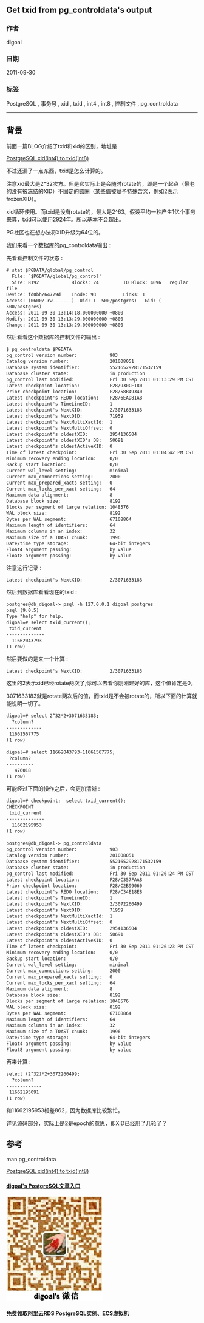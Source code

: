 ## Get txid from pg_controldata's output  
                                
### 作者                                   
digoal                           
                            
### 日期                                                                                               
2011-09-30                          
                               
### 标签                            
PostgreSQL , 事务号 , xid , txid , int4 , int8 , 控制文件 , pg_controldata    
                                                                                                  
----                                                                                            
                                                                                                     
## 背景                        
前面一篇BLOG介绍了txid和xid的区别，地址是   
  
[PostgreSQL xid(int4) to txid(int8)](20110930_01.md)  
  
不过还漏了一点东西，txid是怎么计算的。  
  
注意xid最大是2^32次方。但是它实际上是会随时rotate的，即是一个起点（最老的没有被冻结的XID）不固定的圆圈（某些值被赋予特殊含义，例如2表示frozenXID）。  
  
xid循环使用。而txid是没有rotate的，最大是2^63。假设平均一秒产生1亿个事务来算，txid可以使用2924年。所以基本不会超出。  
  
PG社区也在想办法将XID升级为64位的。  
  
我们来看一个数据库的pg_controldata输出 :   
  
先看看控制文件的状态 :   
  
```  
# stat $PGDATA/global/pg_control  
  File: `$PGDATA/global/pg_control'  
  Size: 8192            Blocks: 24         IO Block: 4096   regular file  
Device: fd0bh/64779d    Inode: 93          Links: 1  
Access: (0600/-rw-------)  Uid: (  500/postgres)   Gid: (  500/postgres)  
Access: 2011-09-30 13:14:18.000000000 +0800  
Modify: 2011-09-30 13:13:29.000000000 +0800  
Change: 2011-09-30 13:13:29.000000000 +0800  
```  
  
然后看看这个数据库的控制文件的输出 :   
  
```  
$ pg_controldata $PGDATA  
pg_control version number:            903  
Catalog version number:               201008051  
Database system identifier:           5521652928171532159  
Database cluster state:               in production  
pg_control last modified:             Fri 30 Sep 2011 01:13:29 PM CST  
Latest checkpoint location:           F28/930CE180  
Prior checkpoint location:            F28/58B49340  
Latest checkpoint's REDO location:    F28/6EAD81A8  
Latest checkpoint's TimeLineID:       1  
Latest checkpoint's NextXID:          2/3071633183  
Latest checkpoint's NextOID:          71959  
Latest checkpoint's NextMultiXactId:  1  
Latest checkpoint's NextMultiOffset:  0  
Latest checkpoint's oldestXID:        2954136504  
Latest checkpoint's oldestXID's DB:   50691  
Latest checkpoint's oldestActiveXID:  0  
Time of latest checkpoint:            Fri 30 Sep 2011 01:04:42 PM CST  
Minimum recovery ending location:     0/0  
Backup start location:                0/0  
Current wal_level setting:            minimal  
Current max_connections setting:      2000  
Current max_prepared_xacts setting:   0  
Current max_locks_per_xact setting:   64  
Maximum data alignment:               8  
Database block size:                  8192  
Blocks per segment of large relation: 1048576  
WAL block size:                       8192  
Bytes per WAL segment:                67108864  
Maximum length of identifiers:        64  
Maximum columns in an index:          32  
Maximum size of a TOAST chunk:        1996  
Date/time type storage:               64-bit integers  
Float4 argument passing:              by value  
Float8 argument passing:              by value  
```  
  
注意这行记录 :   
  
```  
Latest checkpoint's NextXID:          2/3071633183  
```  
  
然后到数据库看看现在的txid :   
  
```  
postgres@db_digoal-> psql -h 127.0.0.1 digoal postgres  
psql (9.0.5)  
Type "help" for help.  
digoal=# select txid_current();  
 txid_current   
--------------  
  11662043793  
(1 row)  
```  
  
然后要做的是来一个计算 :   
  
```  
Latest checkpoint's NextXID:          2/3071633183  
```  
  
这里的2表示xid已经rotate两次了,你可以去看你刚刚建好的库，这个值肯定是0。  
  
3071633183就是rotate两次后的值，而txid是不会被rotate的，所以下面的计算就能说明一切了。  
  
```  
digoal=# select 2^32*2+3071633183;  
  ?column?     
-------------  
 11661567775  
(1 row)  
  
digoal=# select 11662043793-11661567775;  
 ?column?   
----------  
   476018  
(1 row)  
```  
  
可能经过下面的操作之后，会更加清晰 :   
  
```  
digoal=# checkpoint;  select txid_current();  
CHECKPOINT  
 txid_current   
--------------  
  11662195953  
(1 row)  
  
postgres@db_digoal-> pg_controldata   
pg_control version number:            903  
Catalog version number:               201008051  
Database system identifier:           5521652928171532159  
Database cluster state:               in production  
pg_control last modified:             Fri 30 Sep 2011 01:26:24 PM CST  
Latest checkpoint location:           F28/C357FAA8  
Prior checkpoint location:            F28/C2B99060  
Latest checkpoint's REDO location:    F28/C34E18E8  
Latest checkpoint's TimeLineID:       1  
Latest checkpoint's NextXID:          2/3072260499  
Latest checkpoint's NextOID:          71959  
Latest checkpoint's NextMultiXactId:  1  
Latest checkpoint's NextMultiOffset:  0  
Latest checkpoint's oldestXID:        2954136504  
Latest checkpoint's oldestXID's DB:   50691  
Latest checkpoint's oldestActiveXID:  0  
Time of latest checkpoint:            Fri 30 Sep 2011 01:26:23 PM CST  
Minimum recovery ending location:     0/0  
Backup start location:                0/0  
Current wal_level setting:            minimal  
Current max_connections setting:      2000  
Current max_prepared_xacts setting:   0  
Current max_locks_per_xact setting:   64  
Maximum data alignment:               8  
Database block size:                  8192  
Blocks per segment of large relation: 1048576  
WAL block size:                       8192  
Bytes per WAL segment:                67108864  
Maximum length of identifiers:        64  
Maximum columns in an index:          32  
Maximum size of a TOAST chunk:        1996  
Date/time type storage:               64-bit integers  
Float4 argument passing:              by value  
Float8 argument passing:              by value  
```  
  
再来计算 :   
  
```  
select (2^32)*2+3072260499;  
  ?column?     
-------------  
 11662195091  
(1 row)  
```  
  
和11662195953相差862，因为数据库比较繁忙。  
  
详见源码部分，实际上是2是epoch的意思，即XID已经用了几轮了？  
  
## 参考  
man pg_controldata  
  
[PostgreSQL xid(int4) to txid(int8)](20110930_01.md)  
  
  
  
  
  
  
  
  
  
  
  
  
  
  
  
#### [digoal's PostgreSQL文章入口](https://github.com/digoal/blog/blob/master/README.md "22709685feb7cab07d30f30387f0a9ae")
  
  
![digoal's weixin](../pic/digoal_weixin.jpg "f7ad92eeba24523fd47a6e1a0e691b59")
  
  
  
  
  
  
  
  
#### [免费领取阿里云RDS PostgreSQL实例、ECS虚拟机](https://www.aliyun.com/database/postgresqlactivity "57258f76c37864c6e6d23383d05714ea")
  
